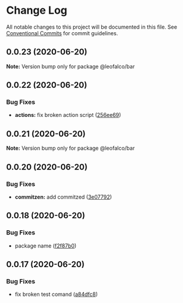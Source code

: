# Change Log

All notable changes to this project will be documented in this file.
See [Conventional Commits](https://conventionalcommits.org) for commit guidelines.

## 0.0.23 (2020-06-20)

**Note:** Version bump only for package @leofalco/bar





## 0.0.22 (2020-06-20)


### Bug Fixes

* **actions:** fix broken action script ([256ee69](https://github.com/LeoFalco/foo/commit/256ee69eacd2570bb21844d2938e2cf122dbd211))





## 0.0.21 (2020-06-20)

**Note:** Version bump only for package @leofalco/bar





## 0.0.20 (2020-06-20)


### Bug Fixes

* **commitzen:** add commitzed ([3e07792](https://github.com/LeoFalco/foo/commit/3e07792499b993bdaa874e43738689ce8cbd9af6))





## 0.0.18 (2020-06-20)


### Bug Fixes

* package name ([f2f87b0](https://github.com/LeoFalco/foo/commit/f2f87b0a0db90df30739206087d4f61abd94651b))





## 0.0.17 (2020-06-20)


### Bug Fixes

* fix broken test comand ([a84dfc8](https://github.com/LeoFalco/foo/commit/a84dfc8aab1ee26a89274a5a76ea72096b49c72c))
